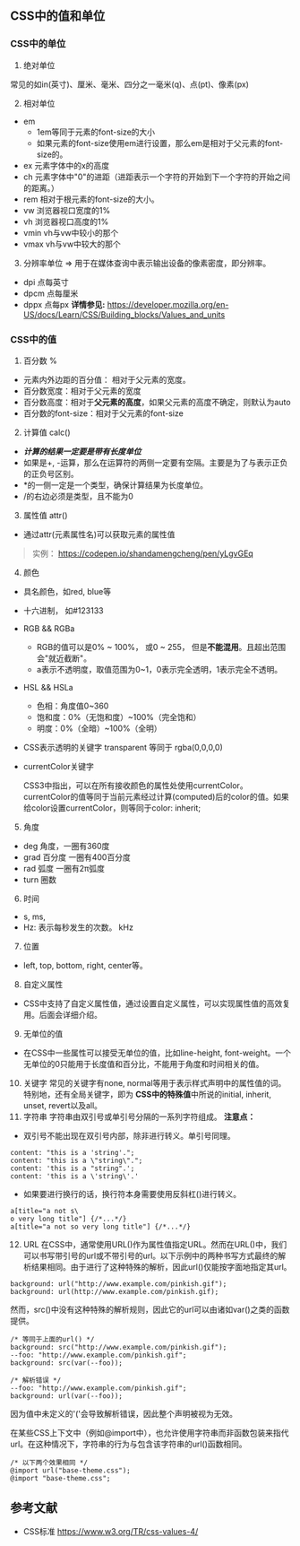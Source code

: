 ## CSS中的值和单位

### CSS中的单位
1. 绝对单位

常见的如in(英寸)、厘米、毫米、四分之一毫米(q)、点(pt)、像素(px)

2. 相对单位

- em 
  - 1em等同于元素的font-size的大小
  - 如果元素的font-size使用em进行设置，那么em是相对于父元素的font-size的。
- ex 元素字体中的x的高度
- ch 元素字体中"0"的进距（进距表示一个字符的开始到下一个字符的开始之间的距离。）
- rem 相对于根元素的font-size的大小。
- vw 浏览器视口宽度的1%
- vh 浏览器视口高度的1%
- vmin vh与vw中较小的那个
- vmax vh与vw中较大的那个

3. 分辨率单位 => 用于在媒体查询中表示输出设备的像素密度，即分辨率。
- dpi  点每英寸
- dpcm 点每厘米
- dppx 点每px
**详情参见:** https://developer.mozilla.org/en-US/docs/Learn/CSS/Building_blocks/Values_and_units
### CSS中的值
1. 百分数 %
- 元素内外边距的百分值： 相对于父元素的宽度。
- 百分数宽度：相对于父元素的宽度
- 百分数高度：相对于**父元素的高度**，如果父元素的高度不确定，则默认为auto
- 百分数的font-size：相对于父元素的font-size

2. 计算值 calc()
- ***计算的结果一定要是带有长度单位***
- 如果是+, -运算，那么在运算符的两侧一定要有空隔。主要是为了与表示正负的正负号区别。
- *的一侧一定是一个<number>类型，确保计算结果为长度单位。
- /的右边必须是<number>类型，且不能为0

3. 属性值 attr()
- 通过attr(元素属性名)可以获取元素的属性值 
> 实例： https://codepen.io/shandamengcheng/pen/yLgvGEq
4. 颜色
- 具名颜色，如red, blue等
- 十六进制， 如#123133
- RGB && RGBa 
  - RGB的值可以是0% ~ 100%， 或0 ~ 255， 但是**不能混用**。且超出范围会"就近截断"。
  - a表示不透明度，取值范围为0~1，0表示完全透明，1表示完全不透明。
- HSL && HSLa
  - 色相：角度值0~360
  - 饱和度：0%（无饱和度）~100%（完全饱和）
  - 明度：0%（全暗）~100%（全明）
- CSS表示透明的关键字 transparent 等同于 rgba(0,0,0,0)
- currentColor关键字

  CSS3中指出，可以在所有接收颜色的属性处使用currentColor。currentColor的值等同于当前元素经过计算(computed)后的color的值。如果给color设置currentColor，则等同于color: inherit;
5. 角度
- deg 角度，一圈有360度
- grad 百分度 一圈有400百分度
- rad 弧度 一圈有2π弧度
- turn 圈数
6. 时间
- s, ms,
- Hz: 表示每秒发生的次数。  kHz
7. 位置
- left, top, bottom, right, center等。
8. 自定义属性
- CSS中支持了自定义属性值，通过设置自定义属性，可以实现属性值的高效复用。后面会详细介绍。
9.  无单位的值
- 在CSS中一些属性可以接受无单位的值，比如line-height, font-weight。一个无单位的0只能用于长度值和百分比，不能用于角度和时间相关的值。
10. 关键字
  常见的关键字有none, normal等用于表示样式声明中的属性值的词。特别地，还有全局关键字，即为 **CSS中的特殊值**中所说的initial, inherit, unset, revert以及all。
11. 字符串
  字符串由双引号或单引号分隔的一系列字符组成。
  **注意点：**
  - 双引号不能出现在双引号内部，除非进行转义。单引号同理。
  ```
  content: "this is a 'string'.";
  content: "this is a \"string\".";
  content: 'this is a "string".';
  content: 'this is a \'string\'.'
  ```
  - 如果要进行换行的话，换行符本身需要使用反斜杠(\)进行转义。
  ```
  a[title="a not s\
  o very long title"] {/*...*/}
  a[title="a not so very long title"] {/*...*/}
  ```
12. URL
  在CSS中，通常使用URL()作为属性值指定URL。然而在URL()中，我们可以书写带引号的url或不带引号的url。以下示例中的两种书写方式最终的解析结果相同。由于进行了这种特殊的解析，因此url()仅能按字面地指定其url。
  ```
  background: url("http://www.example.com/pinkish.gif");
  background: url(http://www.example.com/pinkish.gif);
  ```
  然而，src()中没有这种特殊的解析规则，因此它的url可以由诸如var()之类的函数提供。
  ```
  /* 等同于上面的url() */
  background: src("http://www.example.com/pinkish.gif");
  --foo: "http://www.example.com/pinkish.gif";
  background: src(var(--foo));

  /* 解析错误 */
  --foo: "http://www.example.com/pinkish.gif";
  background: url(var(--foo));
  ```
  因为值中未定义的'('会导致解析错误，因此整个声明被视为无效。

  在某些CSS上下文中（例如@import中），也允许使用字符串而非函数包装来指代url。在这种情况下，字符串的行为与包含该字符串的url()函数相同。
  ```
  /* 以下两个效果相同 */
  @import url("base-theme.css");
  @import "base-theme.css";
  ```


## 参考文献
- CSS标准 https://www.w3.org/TR/css-values-4/